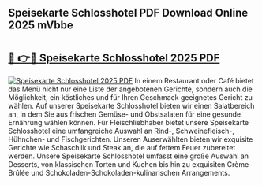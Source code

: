 ## Speisekarte Schlosshotel PDF Download Online 2025 mVbbe

# <h2><a href="http://gccqkag.nevu.top/?p=Speisekarte+Schlosshotel">🔗 👉🔴 Speisekarte Schlosshotel 2025 PDF</a></h2>

[![Speisekarte Schlosshotel 2025 PDF](https://i.imgur.com/dBaPXMq.png)](http://gccqkag.nevu.top/?p=Speisekarte+Schlosshotel)
In einem Restaurant oder Café bietet das Menü nicht nur eine Liste der angebotenen Gerichte, sondern auch die Möglichkeit, ein köstliches und für Ihren Geschmack geeignetes Gericht zu wählen. Auf unserer Speisekarte Schlosshotel bieten wir einen Salatbereich an, in dem Sie aus frischen Gemüse- und Obstsalaten für eine gesunde Ernährung wählen können. Für Fleischliebhaber bietet unsere Speisekarte Schlosshotel eine umfangreiche Auswahl an Rind-, Schweinefleisch-, Hühnchen- und Fischgerichten. Unseren Auserwählten bieten wir exquisite Gerichte wie Schaschlik und Steak an, die auf fettem Feuer zubereitet werden. Unsere Speisekarte Schlosshotel umfasst eine große Auswahl an Desserts, von klassischen Torten und Kuchen bis hin zu exquisiten Crème Brûlée und Schokoladen-Schokoladen-kulinarischen Arrangements.

